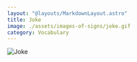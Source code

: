 ```yaml
---
layout: "@layouts/MarkdownLayout.astro"
title: Joke
image: ./assets/images-of-signs/joke.gif
category: Vocabulary
---
```


![Joke](@signs/joke.gif)
